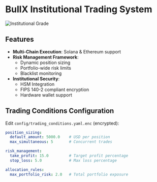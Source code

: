 # BullX Institutional Trading System

![Institutional Grade](https://img.shields.io/badge/Level-Institutional-blue)

## Features

- **Multi-Chain Execution**: Solana & Ethereum support
- **Risk Management Framework**:
  - Dynamic position sizing
  - Portfolio-wide risk limits
  - Blacklist monitoring
- **Institutional Security**:
  - HSM Integration
  - FIPS 140-2 compliant encryption
  - Hardware wallet support

## Trading Conditions Configuration

Edit `config/trading_conditions.yaml.enc` (encrypted):

```yaml
position_sizing:
  default_amount: 5000.0    # USD per position
  max_simultaneous: 5       # Concurrent trades

risk_management:
  take_profit: 15.0         # Target profit percentage
  stop_loss: 5.0            # Max loss percentage

allocation_rules:
  max_portfolio_risk: 2.0   # Total portfolio exposure

